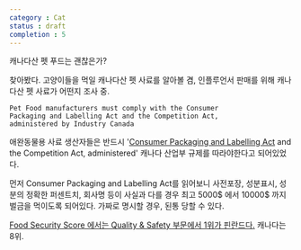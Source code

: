 ```yaml
---
category : Cat
status : draft
completion : 5 
---
```


캐나다산 펫 푸드는 괜찮은가?

찾아봤다.
고양이들을 먹일 캐나다산 펫 사료를 알아볼 겸,
인플루언서 판매를 위해 캐나다산 펫 사료가 어떤지 조사 중.
    

```
Pet Food manufacturers must comply with the Consumer 
Packaging and Labelling Act and the Competition Act, 
administered by Industry Canada
```

애완동물용 사료 생산자들은 반드시 '[Consumer 
Packaging and Labelling Act](https://www.competitionbureau.gc.ca/eic/site/cb-bc.nsf/eng/02907.html) and the Competition Act, 
administered' 캐나다 산업부 규제를 따라야한다고 되어있었다.

먼저 Consumer Packaging and Labelling Act를 읽어보니
사전포장, 성분표시, 성분의 정확한 퍼센트치, 회사명 등이 사실과 다를 경우 최고 5000$ 에서 10000$ 까지 벌금을 먹이도록 되어있다.
가짜로 명시할 경우, 된통 당할 수 있다.



[Food Security Score 에서는 Quality & Safety 부문에서 1위가 핀란드다.](https://foodsecurityindex.eiu.com/Index) 캐나다는 8위.




